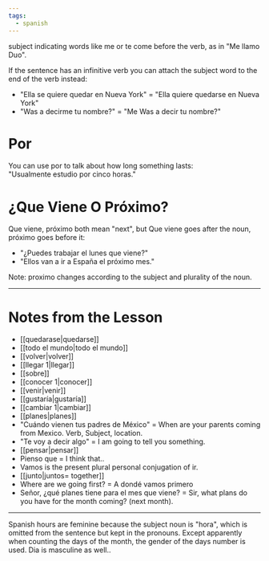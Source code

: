```yaml
---
tags:
  - spanish
---
```


subject indicating words like me or te come before the verb, as in "Me llamo Duo".

If the sentence has an infinitive verb you can attach the subject word to the end of the verb instead:

- "Ella se quiere quedar en Nueva York" = "Ella quiere quedarse en Nueva York"
- "Was a decirme tu nombre?" = "Me Was a decir tu nombre?"

# Por

You can use por to talk about how long something lasts:  
"Usualmente estudio por cinco horas."

# ¿Que Viene O Próximo?

Que viene, próximo both mean "next", but Que viene goes after the noun, próximo goes before it:

- "¿Puedes trabajar el lunes que viene?"
- "Ellos van a ir a España el próximo mes."

Note: proximo changes according to the subject and plurality of the noun.

---

# Notes from the Lesson

- [[quedarase|quedarse]]
- [[todo el mundo|todo el mundo]]
- [[volver|volver]]
- [[llegar 1|llegar]]
- [[sobre]]
- [[conocer 1|conocer]]
- [[venir|venir]]
- [[gustaría|gustaría]]
- [[cambiar 1|cambiar]]
- [[planes|planes]]
- "Cuándo vienen tus padres de México" = When are your parents coming from Mexico. Verb, Subject, location.
- "Te voy a decir algo" = I am going to tell you something.
- [[pensar|pensar]]
- Pienso que = I think that..
- Vamos is the present plural personal conjugation of ir.
- [[junto|juntos= together]]
- Where are we going first? = A dondé vamos primero
- Señor, ¿qué planes tiene para el mes que viene? = Sir, what plans do you have for the month coming? (next month).
---

Spanish hours are feminine because the subject noun is "hora", which is omitted from the sentence but kept in the pronouns. Except apparently when counting the days of the month, the gender of the days number is used. Dia is masculine as well..
